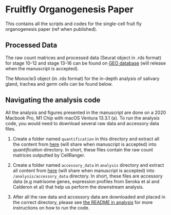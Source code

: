 # Fruitfly Organogenesis Paper
This contains all the scripts and codes for the single-cell fruit fly organogenesis paper (ref when published). 

## Processed Data 
The raw count matrices and processed data (Seurat object in .rds format) for stage 10-12 and stage 13-16 can be found on [GEO database]() (will release when the manuscript is accepted). 

The Monocle3 object (in .rds format) for the in-depth analysis of salivary gland, trachea and germ cells can be found below.


## Navigating the analysis code 
All the analysis and figures presented in the manuscript are done on a 2020 Macbook Pro, M1 Chip with macOS Ventura 13.3.1 (a). To run the analysis code, you would need to download several raw data and accessory data files. 

1. Create a folder named `quantification` in this directory and extract all the content from [here]() (will share when manuscript is accepted) into *quantification* directory. In short, these files contain the raw count matrices outputted by CellRanger. 

2. Create a folder named `accessory_data` in `analysis` directory and extract all content from [here]() (will share when manuscript is accepted) into `/analysis/accessory_data` directory. In short, these files are accessory data (e.g matrisome genes, expression profiles from Seroka et al and Calderon et al) that help us perform the downstream analysis. 

3. After all the raw data and accessory data are downloaded and placed in the correct directory, please see [the README in analysis](/analysis/README.md) for more instructions on how to run the code. 
